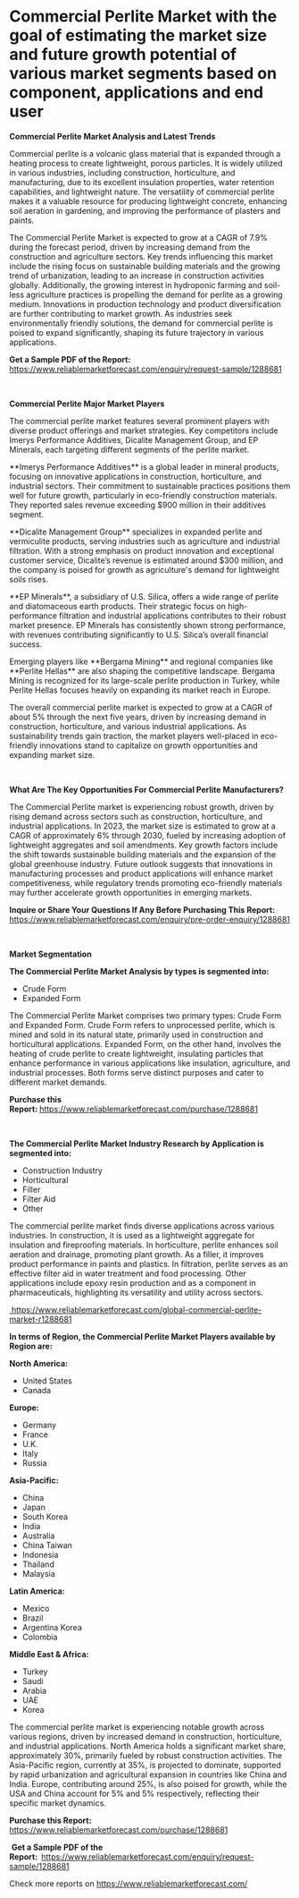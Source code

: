 <p><h1>Commercial Perlite Market with the goal of estimating the market size and future growth potential of various market segments based on component, applications and end user</h1></p><p><strong>Commercial Perlite Market Analysis and Latest Trends</strong></p>
<p><p>Commercial perlite is a volcanic glass material that is expanded through a heating process to create lightweight, porous particles. It is widely utilized in various industries, including construction, horticulture, and manufacturing, due to its excellent insulation properties, water retention capabilities, and lightweight nature. The versatility of commercial perlite makes it a valuable resource for producing lightweight concrete, enhancing soil aeration in gardening, and improving the performance of plasters and paints.</p><p>The Commercial Perlite Market is expected to grow at a CAGR of 7.9% during the forecast period, driven by increasing demand from the construction and agriculture sectors. Key trends influencing this market include the rising focus on sustainable building materials and the growing trend of urbanization, leading to an increase in construction activities globally. Additionally, the growing interest in hydroponic farming and soil-less agriculture practices is propelling the demand for perlite as a growing medium. Innovations in production technology and product diversification are further contributing to market growth. As industries seek environmentally friendly solutions, the demand for commercial perlite is poised to expand significantly, shaping its future trajectory in various applications.</p></p>
<p><strong>Get a Sample PDF of the Report:&nbsp;</strong> <a href="https://www.reliablemarketforecast.com/enquiry/request-sample/1288681?utm_campaign=2993&utm_medium=2&utm_source=Github&utm_content=ia&utm_term=29032025&utm_id=commercial-perlite">https://www.reliablemarketforecast.com/enquiry/request-sample/1288681</a></p>
<p>&nbsp;</p>
<p><strong>Commercial Perlite Major Market Players</strong></p>
<p><p>The commercial perlite market features several prominent players with diverse product offerings and market strategies. Key competitors include Imerys Performance Additives, Dicalite Management Group, and EP Minerals, each targeting different segments of the perlite market.</p><p>**Imerys Performance Additives** is a global leader in mineral products, focusing on innovative applications in construction, horticulture, and industrial sectors. Their commitment to sustainable practices positions them well for future growth, particularly in eco-friendly construction materials. They reported sales revenue exceeding $900 million in their additives segment.</p><p>**Dicalite Management Group** specializes in expanded perlite and vermiculite products, serving industries such as agriculture and industrial filtration. With a strong emphasis on product innovation and exceptional customer service, Dicalite’s revenue is estimated around $300 million, and the company is poised for growth as agriculture's demand for lightweight soils rises.</p><p>**EP Minerals**, a subsidiary of U.S. Silica, offers a wide range of perlite and diatomaceous earth products. Their strategic focus on high-performance filtration and industrial applications contributes to their robust market presence. EP Minerals has consistently shown strong performance, with revenues contributing significantly to U.S. Silica’s overall financial success.</p><p>Emerging players like **Bergama Mining** and regional companies like **Perlite Hellas** are also shaping the competitive landscape. Bergama Mining is recognized for its large-scale perlite production in Turkey, while Perlite Hellas focuses heavily on expanding its market reach in Europe.</p><p>The overall commercial perlite market is expected to grow at a CAGR of about 5% through the next five years, driven by increasing demand in construction, horticulture, and various industrial applications. As sustainability trends gain traction, the market players well-placed in eco-friendly innovations stand to capitalize on growth opportunities and expanding market size.</p></p>
<p>&nbsp;</p>
<p><strong>What Are The Key Opportunities For Commercial Perlite Manufacturers?</strong></p>
<p><p>The Commercial Perlite market is experiencing robust growth, driven by rising demand across sectors such as construction, horticulture, and industrial applications. In 2023, the market size is estimated to grow at a CAGR of approximately 6% through 2030, fueled by increasing adoption of lightweight aggregates and soil amendments. Key growth factors include the shift towards sustainable building materials and the expansion of the global greenhouse industry. Future outlook suggests that innovations in manufacturing processes and product applications will enhance market competitiveness, while regulatory trends promoting eco-friendly materials may further accelerate growth opportunities in emerging markets.</p></p>
<p><strong>Inquire or Share Your Questions If Any Before Purchasing This Report:</strong> <a href="https://www.reliablemarketforecast.com/enquiry/pre-order-enquiry/1288681?utm_campaign=2993&utm_medium=2&utm_source=Github&utm_content=ia&utm_term=29032025&utm_id=commercial-perlite">https://www.reliablemarketforecast.com/enquiry/pre-order-enquiry/1288681</a></p>
<p>&nbsp;</p>
<p><strong>Market Segmentation</strong></p>
<p><strong>The Commercial Perlite Market Analysis by types is segmented into:</strong></p>
<p><ul><li>Crude Form</li><li>Expanded Form</li></ul></p>
<p><p>The Commercial Perlite Market comprises two primary types: Crude Form and Expanded Form. Crude Form refers to unprocessed perlite, which is mined and sold in its natural state, primarily used in construction and horticultural applications. Expanded Form, on the other hand, involves the heating of crude perlite to create lightweight, insulating particles that enhance performance in various applications like insulation, agriculture, and industrial processes. Both forms serve distinct purposes and cater to different market demands.</p></p>
<p><strong>Purchase this Report:&nbsp;</strong><a href="https://www.reliablemarketforecast.com/purchase/1288681?utm_campaign=2993&utm_medium=2&utm_source=Github&utm_content=ia&utm_term=29032025&utm_id=commercial-perlite">https://www.reliablemarketforecast.com/purchase/1288681</a></p>
<p>&nbsp;</p>
<p><strong>The Commercial Perlite Market Industry Research by Application is segmented into:</strong></p>
<p><ul><li>Construction Industry</li><li>Horticultural</li><li>Filler</li><li>Filter Aid</li><li>Other</li></ul></p>
<p><p>The commercial perlite market finds diverse applications across various industries. In construction, it is used as a lightweight aggregate for insulation and fireproofing materials. In horticulture, perlite enhances soil aeration and drainage, promoting plant growth. As a filler, it improves product performance in paints and plastics. In filtration, perlite serves as an effective filter aid in water treatment and food processing. Other applications include epoxy resin production and as a component in pharmaceuticals, highlighting its versatility and utility across sectors.</p></p>
<p><a href="https://www.reliablemarketforecast.com/global-commercial-perlite-market-r1288681?utm_campaign=2993&utm_medium=2&utm_source=Github&utm_content=ia&utm_term=29032025&utm_id=commercial-perlite">&nbsp;https://www.reliablemarketforecast.com/global-commercial-perlite-market-r1288681</a></p>
<p><strong>In terms of Region, the Commercial Perlite Market Players available by Region are:</strong></p>
<p>
    <p> <strong> North America: </strong>
        <ul>
            <li>United States</li>
            <li>Canada</li>
        </ul>
        </p> 
    <p> <strong> Europe: </strong>
        <ul>
            <li>Germany</li>
            <li>France</li>
            <li>U.K.</li>
            <li>Italy</li>
            <li>Russia</li>
        </ul>
        </p> 
    <p> <strong> Asia-Pacific: </strong>
        <ul>
            <li>China</li>
            <li>Japan</li>
            <li>South Korea</li>
            <li>India</li>
            <li>Australia</li>
            <li>China Taiwan</li>
            <li>Indonesia</li>
            <li>Thailand</li>
            <li>Malaysia</li>
        </ul>
        </p> 
    <p> <strong> Latin America: </strong>
        <ul>
            <li>Mexico</li>
            <li>Brazil</li>
            <li>Argentina Korea</li>
            <li>Colombia</li>
        </ul>
        </p> 
    <p> <strong> Middle East & Africa: </strong>
        <ul>
            <li>Turkey</li>
            <li>Saudi</li>
            <li>Arabia</li>
            <li>UAE</li>
            <li>Korea</li>
        </ul>
    </p>
    </p>
<p><p>The commercial perlite market is experiencing notable growth across various regions, driven by increased demand in construction, horticulture, and industrial applications. North America holds a significant market share, approximately 30%, primarily fueled by robust construction activities. The Asia-Pacific region, currently at 35%, is projected to dominate, supported by rapid urbanization and agricultural expansion in countries like China and India. Europe, contributing around 25%, is also poised for growth, while the USA and China account for 5% and 5% respectively, reflecting their specific market dynamics.</p></p>
<p><strong>Purchase this Report: </strong><a href="https://www.reliablemarketforecast.com/purchase/1288681?utm_campaign=2993&utm_medium=2&utm_source=Github&utm_content=ia&utm_term=29032025&utm_id=commercial-perlite">https://www.reliablemarketforecast.com/purchase/1288681</a></p>
<p>&nbsp;<strong>Get a Sample PDF of the Report:&nbsp;&nbsp;</strong><a href="https://www.reliablemarketforecast.com/enquiry/request-sample/1288681?utm_campaign=2993&utm_medium=2&utm_source=Github&utm_content=ia&utm_term=29032025&utm_id=commercial-perlite">https://www.reliablemarketforecast.com/enquiry/request-sample/1288681</a></p>
<p><strong></strong></p>
<p>Check more reports on <a href="https://www.reliablemarketforecast.com/?utm_campaign=2993&utm_medium=2&utm_source=Github&utm_content=ia&utm_term=29032025&utm_id=commercial-perlite">https://www.reliablemarketforecast.com/</a></p>